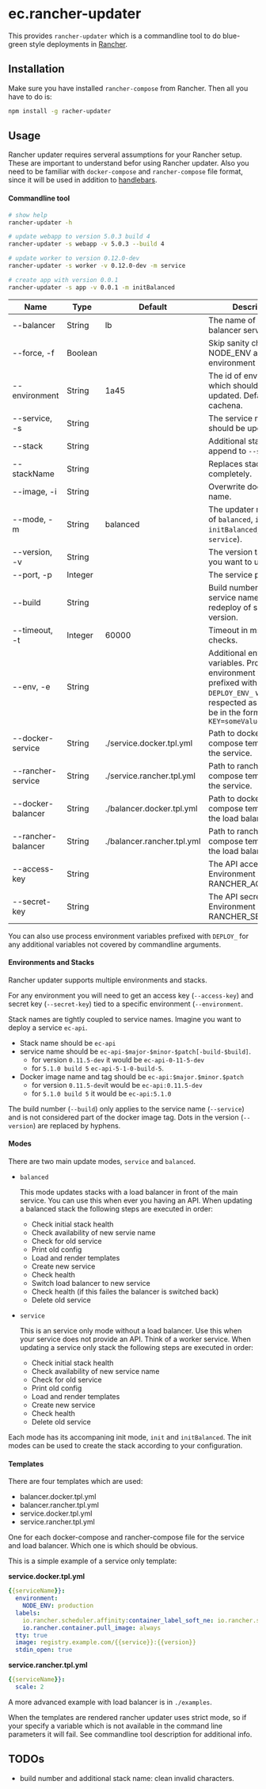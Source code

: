 # ec.rancher-updater

This provides `rancher-updater` which is a commandline tool to do blue-green style deployments in [Rancher](http://rancher.com/rancher/).

## Installation

Make sure you have installed `rancher-compose` from Rancher. Then all you have to do is:

```sh
npm install -g racher-updater
```

## Usage
Rancher updater requires serveral assumptions for your Rancher setup. These are important to understand befor using Rancher updater. Also you need to be familiar with `docker-compose` and `rancher-compose` file format, since it will be used in addition to [handlebars](http://handlebarsjs.com/).

#### Commandline tool
```sh
# show help
rancher-updater -h

# update webapp to version 5.0.3 build 4
rancher-updater -s webapp -v 5.0.3 --build 4

# update worker to version 0.12.0-dev
rancher-updater -s worker -v 0.12.0-dev -m service

# create app with version 0.0.1
rancher-updater -s app -v 0.0.1 -m initBalanced
```

| Name               | Type    | Default                    | Description |
| ------------------ | ------- | -------------------------- | ----------- |
| --balancer         | String  | lb                         | The name of the load balancer service. |
| --force, -f        | Boolean |                            | Skip sanity check of NODE_ENV and environment id. |
| --environment      | String  | 1a45                       | The id of environment which should be updated. Defaults to cachena. |
| --service, -s      | String  |                            | The service name which should be updated. |
| --stack            | String  |                            | Additional stack name to append to `--service`. |
| --stackName        | String  |                            | Replaces stack name completely. |
| --image, -i        | String  |                            | Overwrite docker image name. |
| --mode, -m         | String  | balanced                   | The updater mode (one of `balanced`, `init`, `initBalanced`, and `service`). |
| --version, -v      | String  |                            | The version tag to which you want to update. |
| --port, -p         | Integer |                            | The service port. |
| --build            | String  |                            | Build number to add to service name. Allows redeploy of same version. |
| --timeout, -t      | Integer | 60000                      | Timeout in ms for health checks. |
| --env, -e          | String  |                            | Additional environment variables. Process environment variables prefixed with `DEPLOY_ENV_` will be respected as well. Must be in the format `KEY=someValue` |
| --docker-service   | String  | ./service.docker.tpl.yml   | Path to docker-compose template for the service. |
| --rancher-service  | String  | ./service.rancher.tpl.yml  | Path to rancher-compose template for the service. |
| --docker-balancer  | String  | ./balancer.docker.tpl.yml  | Path to docker-compose template for the load balancer. |
| --rancher-balancer | String  | ./balancer.rancher.tpl.yml | Path to rancher-compose template for the load balancer. |
| --access-key       | String  |                            | The API access key. Environment variable: RANCHER_ACCESS_KEY |
| --secret-key       | String  |                            | The API secret key. Environment variable: RANCHER_SECRET_KEY |

You can also use process environment variables prefixed with `DEPLOY_` for any
additional variables not covered by commandline arguments.



#### Environments and Stacks
Rancher updater supports multiple environments and stacks.

For any environment you will need to get an access key (`--access-key`) and secret key (`--secret-key`) tied to a specific environment (`--environment`.

Stack names are tightly coupled to service names. Imagine you want to deploy a service `ec-api`.

* Stack name should be `ec-api`
* service name should be `ec-api-$major-$minor-$patch[-build-$build]`.
	* for version `0.11.5-dev` it would be `ec-api-0-11-5-dev`
	* for `5.1.0 build 5` `ec-api-5-1-0-build-5`.
* Docker image name and tag should be `ec-api:$major.$minor.$patch`
	* for version `0.11.5-dev`it would be `ec-api:0.11.5-dev`
	* for `5.1.0 build 5` it would be `ec-api:5.1.0`

The build number (`--build`) only applies to the service name (`--service`) and is not considered part of the docker image tag. Dots in the version (`--version`) are replaced by hyphens.

#### Modes
There are two main update modes, `service` and `balanced`.

* `balanced`

	This mode updates stacks with a load balancer in front of the main service. You can use this when ever you having an API. When updating a balanced stack the following steps are executed in order:
	
	* Check initial stack health
	* Check availability of new servie name
	* Check for old service
	* Print old config
	* Load and render templates
	* Create new service
	* Check health
	* Switch load balancer to new service
	* Check health (if this failes the balancer is switched back)
	* Delete old service

* `service`

	This is an service only mode without a load balancer. Use this when your service does not provide an API. Think of a worker service. When updating a service only stack the following steps are executed in order:
	
	* Check initial stack health
	* Check availability of new service name
	* Check for old service
	* Print old config
	* Load and render templates
	* Create new service
	* Check health
	* Delete old service

Each mode has its accompaning init mode, `init` and `initBalanced`. The init modes can be used to create the stack according to your configuration.

#### Templates

There are four templates which are used:

* balancer.docker.tpl.yml
* balancer.rancher.tpl.yml
* service.docker.tpl.yml
* service.rancher.tpl.yml

One for each docker-compose and rancher-compose file for the service and load balancer. Which one is which should be obvious.


This is a simple example of a service only template:

**service.docker.tpl.yml**

```yaml
{{serviceName}}:
  environment:
    NODE_ENV: production
  labels:
    io.rancher.scheduler.affinity:container_label_soft_ne: io.rancher.stack_service.name=$${stack_name}/$${service_name}
    io.rancher.container.pull_image: always
  tty: true
  image: registry.example.com/{{service}}:{{version}}
  stdin_open: true
```

**service.rancher.tpl.yml**

```yaml
{{serviceName}}:
  scale: 2
```

A more advanced example with load balancer is in `./examples`.

When the templates are rendered rancher updater uses strict mode, so if your specify a variable which is not available in the command line parameters it will fail. See commandline tool description for additional info.

## TODOs
* build number and additional stack name: clean invalid characters.
